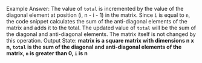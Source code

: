 Example Answer: 
The value of `total` is incremented by the value of the diagonal element at position (i, n - i - 1) in the matrix. Since `i` is equal to `n`, the code snippet calculates the sum of the anti-diagonal elements of the matrix and adds it to the total. The updated value of `total` will be the sum of the diagonal and anti-diagonal elements. The matrix itself is not changed by this operation.
Output State: **matrix is a square matrix with dimensions n x n, `total` is the sum of the diagonal and anti-diagonal elements of the matrix, `n` is greater than 0, `i` is n**